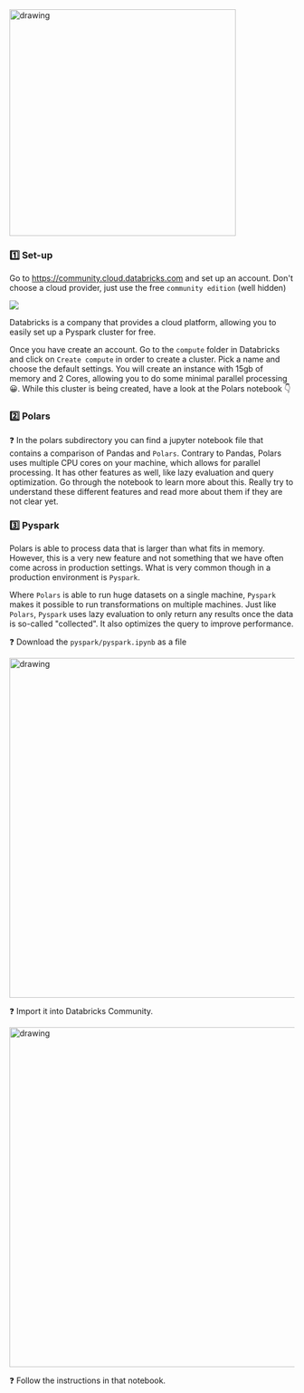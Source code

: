 <img src="https://wagon-public-datasets.s3.amazonaws.com/data-engineering/W3D3-processing/pyspark/pyspark.jpeg" alt="drawing" width="400"/>

### 1️⃣ Set-up
Go to https://community.cloud.databricks.com and set up an account.
Don't choose a cloud provider, just use the free `community edition` (well hidden) 

<img src="https://wagon-public-datasets.s3.amazonaws.com/data-engineering/W3D3-processing/databrick-login.png">

Databricks is a company that provides a cloud platform, allowing you to easily set up a Pyspark cluster for free.

Once you have create an account. Go to the `compute` folder in Databricks and click on `Create compute` in order to create a cluster. Pick a name and choose the default settings. You will create an instance with 15gb of memory and 2 Cores, allowing you to do some minimal parallel processing 😀. While this cluster is being created, have a look at the Polars notebook 👇

### 2️⃣  Polars
❓ In the polars subdirectory you can find a jupyter notebook file that contains a comparison of Pandas and `Polars`. Contrary to Pandas, Polars uses multiple CPU cores on your machine, which allows for parallel processing. It has other features as well, like lazy evaluation and query optimization. Go through the notebook to learn more about this. Really try to understand these different features and read more about them if they are not clear yet.

### 3️⃣ Pyspark
Polars is able to process data that is larger than what fits in memory. However, this is a very new feature and not something that we have often come across in production settings. What is very common though in a production environment is `Pyspark`.

Where `Polars` is able to run huge datasets on a single machine, `Pyspark` makes it possible to run transformations on multiple machines. Just like `Polars`, `Pyspark` uses lazy evaluation to only return any results once the data is so-called "collected". It also optimizes the query to improve performance.

❓ Download the `pyspark/pyspark.ipynb` as a file

<img src="https://wagon-public-datasets.s3.amazonaws.com/data-engineering/W3D3-processing/pyspark/download_file.png" alt="drawing" width="600"/>

❓ Import it into Databricks Community.

<img src="https://wagon-public-datasets.s3.amazonaws.com/data-engineering/W3D3-processing/pyspark/import-notebook.png" alt="drawing" width="600"/>

❓ Follow the instructions in that notebook.
